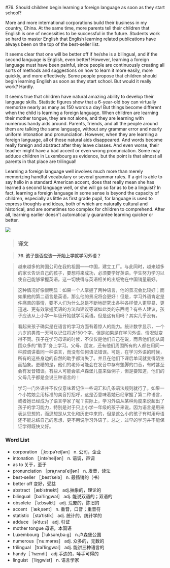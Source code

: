 #76. Should children begin learning a foreign language as soon as they start school?

More and more international corporations build their business in my country, China. At the same time, more parents tell their children that English is one of necessities to be successful in the future. Students work so hard to master English that English learning related publications have always been on the top of the best-seller list.

It seems clear that one will be better off if he/she is a bilingual, and if the second language is English, even better! However, learning a foreign language must have been painful, since people are continuously creating all sorts of methods and suggestions on how to learn it more easily, more quickly, and more effectively. Some people propose that children should begin learning English as soon as they start school. But would it really work? Hardly.

It seems true that children have natural amazing ability to develop their language skills. Statistic figures show that a 6-year-old boy can virtually memorize nearly as many as 150 words a day! But things become different when the child is learning a foreign language. When children are learning their mother tongue, they are not alone, and they are learning with numerous handy aids around. Parents, friends, and all the people around them are talking the same language, without any grammar error and nearly uniform intonation and pronunciation. However, when they are learning a foreign language, all of those natural aids disappeared. And words become really foreign and abstract after they leave classes. And even worse, their teacher might have a bad accent or even wrong pronunciation. Some may adduce children in Luxembourg as evidence, but the point is that almost all parents in that place are trilingual!

Learning a foreign language well involves much more than merely memorizing handful vocabulary or several grammar rules. If a girl is able to say hello in a standard American accent, does that really mean she has learned a second language well, or she will go so far as to be a linguist? In fact, learning a foreign language in some sense is beyond the capacity of children, especially as little as first grade pupil, for language is used to express thoughts and ideas, both of which are naturally cultural and historical, and are sometimes too complex for children to comprehend. After all, learning earlier doesn't automatically guarantee learning quicker or better.

![](images/TOEFL-iBT-High-Score-Essays-076.jpg)

> ### 译文

> **76. 孩子是否应该一开始上学就学习外语？**

> 越来越多的跨国公司在我的祖国——中国，建立工厂。与此同时，越来越多的家长告诉自己的孩子，要想将来成功，必须要学好英语。学生努力学习以使自己能够掌握英语。这一切使得与英语相关的出版物在中国销量最好。

> 这种情况好像很明显：如果一个人掌握了两种语言，他的景况会比较好；而如果他的第二语言是英语，那么他的景况将会更好！但是，学习外语肯定是件痛苦的事情，要不人们为什么总是不断地研究出各种各样使人更容易、更迅速、更有效掌握英语的方法和建议等诸如此类的东西呢？有些人建议，孩子应该从上小学一年级开始就学习英语。但是这有用吗？其实几乎没有。

> 看起来孩子确实是在语言的学习方面有着惊人的能力。统计数字显示，一个六岁的男孩一天可以记住将近150个字。但是如果是在学习外语，情况就变得不同。孩子在学习母语的时候，不仅仅是他们自己在说，而且他们能从周围众多的“助手”身上学习。父母、朋友，还有他们周围所有的人都在用同一种腔调讲着同一种语言，而没有任何语法错误。可是，在学习外语的时候，所有的这些身边的自然的助手都消失了。并且在他们下课后单词就变得陌生而抽象。更糟的是，他们的老师可能会在发音中存有蹩脚的口音，有时甚至会有发音错误。有些人可能会拿卢森堡儿童来做例子，但是要知道，他们的父母几乎都是会说三种语言的！

> 学习一门外语并不仅仅意味着记住一些词汇和几条语法规则就行了。如果一个小姑娘会用标准的美音打招呼，这是否意味着她已经掌握了第二种语言，或者她已经成为了语言学家了呢？实际上，学习外语从某种角度来说超出了孩子的学习能力，特别是对于只上小学一年级的孩子来说。因为语言是用来表达思想的，而思想是从文化和历史中来的，但是这么小的孩子有时用母语还不能总结自己的思想，更不用说学习外语了。总之，过早的学习并不能保证学得既快又好。 

### Word List

 * corporation ［ˌkɔ:pəˈreiʃən］ n. 公司，企业
 * intonation ［ˌintəˈneiʃən］ n. 语调，声调
 * as to 关于，至于
 * pronunciation ［prəˌnʌnsiˈeiʃən］ n. 发音，读法
 * best-seller ［ˌbestˈselə］ n. 最畅销的（书）
 * better off 变好，受益
 * abstract ［æbˈstrækt］ adj.抽象的，理论的
 * bilingual ［baiˈliŋgwəl］ adj. 能说双语的；双语的
 * obsolete ［ˈa:bsəli:t］ adj. 荒废的，陈旧的
 * accent ［ˈækˌsənt］ n. 重音，口音；重音符
 * statistic ［stəˈtistik］ adj. 统计的，统计学的
 * adduce ［əˈdu:s］ adj. 引证
 * mother tongue 母语，本国语
 * Luxembourg［ˈluksəmˌbə:g］ n.卢森堡公国
 * numerous［ˈnu:mərəs］ adj. 众多的，无数的
 * trilingual ［traiˈliŋgwəl］ adj. 能讲三种语言的
 * handy［ ˈhændi］ adj.手边的，唾手可得的
 * linguist ［ˈliŋgwist］ n. 语言学家
